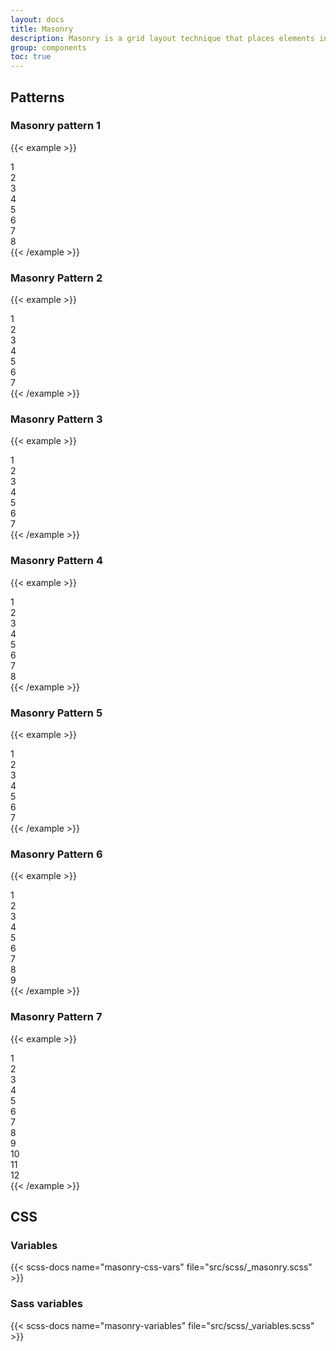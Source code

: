 ```yaml
---
layout: docs
title: Masonry
description: Masonry is a grid layout technique that places elements in an optimal position based on available vertical space, similar to a mason fitting stones in a wall.
group: components
toc: true
---
```


## Patterns

### Masonry pattern 1

{{< example >}}
<div class="masonry masonry-pattern-1">
  <div class="masonry-item">
    <div class="wrapper py-5 text-bg-primary">
      <div class="wrapper-content text-center">1</div>
    </div>
  </div>
  <div class="masonry-item">
    <div class="wrapper py-5 text-bg-primary">
      <div class="wrapper-content text-center">2</div>
    </div>
  </div>
  <div class="masonry-item">
    <div class="wrapper py-5 text-bg-primary">
      <div class="wrapper-content text-center">3</div>
    </div>
  </div>
  <div class="masonry-item">
    <div class="wrapper py-5 text-bg-primary">
      <div class="wrapper-content text-center">4</div>
    </div>
  </div>
  <div class="masonry-item">
    <div class="wrapper py-5 text-bg-primary">
      <div class="wrapper-content text-center">5</div>
    </div>
  </div>
  <div class="masonry-item">
    <div class="wrapper py-5 text-bg-primary">
      <div class="wrapper-content text-center">6</div>
    </div>
  </div>
  <div class="masonry-item">
    <div class="wrapper py-5 text-bg-primary">
      <div class="wrapper-content text-center">7</div>
    </div>
  </div>
  <div class="masonry-item">
    <div class="wrapper py-5 text-bg-primary">
      <div class="wrapper-content text-center">8</div>
    </div>
  </div>
</div>
{{< /example >}}

### Masonry Pattern 2

{{< example >}}
<div class="masonry masonry-pattern-2">
  <div class="masonry-item">
    <div class="wrapper py-5 text-bg-primary">
      <div class="wrapper-content text-center">1</div>
    </div>
  </div>
  <div class="masonry-item">
    <div class="wrapper py-5 text-bg-primary">
      <div class="wrapper-content text-center">2</div>
    </div>
  </div>
  <div class="masonry-item">
    <div class="wrapper py-5 text-bg-primary">
      <div class="wrapper-content text-center">3</div>
    </div>
  </div>
  <div class="masonry-item">
    <div class="wrapper py-5 text-bg-primary">
      <div class="wrapper-content text-center">4</div>
    </div>
  </div>
  <div class="masonry-item">
    <div class="wrapper py-5 text-bg-primary">
      <div class="wrapper-content text-center">5</div>
    </div>
  </div>
  <div class="masonry-item">
    <div class="wrapper py-5 text-bg-primary">
      <div class="wrapper-content text-center">6</div>
    </div>
  </div>
  <div class="masonry-item">
    <div class="wrapper py-5 text-bg-primary">
      <div class="wrapper-content text-center">7</div>
    </div>
  </div>
</div>
{{< /example >}}

### Masonry Pattern 3

{{< example >}}
<div class="masonry masonry-pattern-3">
  <div class="masonry-item">
    <div class="wrapper py-5 text-bg-primary">
      <div class="wrapper-content text-center">1</div>
    </div>
  </div>
  <div class="masonry-item">
    <div class="wrapper py-5 text-bg-primary">
      <div class="wrapper-content text-center">2</div>
    </div>
  </div>
  <div class="masonry-item">
    <div class="wrapper py-5 text-bg-primary">
      <div class="wrapper-content text-center">3</div>
    </div>
  </div>
  <div class="masonry-item">
    <div class="wrapper py-5 text-bg-primary">
      <div class="wrapper-content text-center">4</div>
    </div>
  </div>
  <div class="masonry-item">
    <div class="wrapper py-5 text-bg-primary">
      <div class="wrapper-content text-center">5</div>
    </div>
  </div>
  <div class="masonry-item">
    <div class="wrapper py-5 text-bg-primary">
      <div class="wrapper-content text-center">6</div>
    </div>
  </div>
  <div class="masonry-item">
    <div class="wrapper py-5 text-bg-primary">
      <div class="wrapper-content text-center">7</div>
    </div>
  </div>
</div>
{{< /example >}}

### Masonry Pattern 4

{{< example >}}
<div class="masonry masonry-pattern-4">
  <div class="masonry-item">
    <div class="wrapper py-5 text-bg-primary">
      <div class="wrapper-content text-center">1</div>
    </div>
  </div>
  <div class="masonry-item">
    <div class="wrapper py-10  text-bg-primary">
      <div class="wrapper-content text-center">2</div>
    </div>
  </div>
  <div class="masonry-item">
    <div class="wrapper py-5 text-bg-primary">
      <div class="wrapper-content text-center">3</div>
    </div>
  </div>
  <div class="masonry-item">
    <div class="wrapper py-5 text-bg-primary">
      <div class="wrapper-content text-center">4</div>
    </div>
  </div>
  <div class="masonry-item">
    <div class="wrapper py-5 text-bg-primary">
      <div class="wrapper-content text-center">5</div>
    </div>
  </div>
  <div class="masonry-item">
    <div class="wrapper py-5 text-bg-primary">
      <div class="wrapper-content text-center">6</div>
    </div>
  </div>
  <div class="masonry-item">
    <div class="wrapper py-5 text-bg-primary">
      <div class="wrapper-content text-center">7</div>
    </div>
  </div>
  <div class="masonry-item">
    <div class="wrapper py-5 text-bg-primary">
      <div class="wrapper-content text-center">8</div>
    </div>
  </div>
</div>
{{< /example >}}

### Masonry Pattern 5

{{< example >}}
<div class="masonry masonry-pattern-5">
  <div class="masonry-item">
    <div class="wrapper py-5 text-bg-primary">
      <div class="wrapper-content text-center">1</div>
    </div>
  </div>
  <div class="masonry-item">
    <div class="wrapper py-5 text-bg-primary">
      <div class="wrapper-content text-center">2</div>
    </div>
  </div>
  <div class="masonry-item">
    <div class="wrapper py-5 text-bg-primary">
      <div class="wrapper-content text-center">3</div>
    </div>
  </div>
  <div class="masonry-item">
    <div class="wrapper py-5 text-bg-primary">
      <div class="wrapper-content text-center">4</div>
    </div>
  </div>
  <div class="masonry-item">
    <div class="wrapper py-5 text-bg-primary">
      <div class="wrapper-content text-center">5</div>
    </div>
  </div>
  <div class="masonry-item">
    <div class="wrapper py-5 text-bg-primary">
      <div class="wrapper-content text-center">6</div>
    </div>
  </div>
  <div class="masonry-item">
    <div class="wrapper py-5 text-bg-primary">
      <div class="wrapper-content text-center">7</div>
    </div>
  </div>
</div>
{{< /example >}}

### Masonry Pattern 6

{{< example >}}
<div class="masonry masonry-pattern-6">
  <div class="masonry-item">
    <div class="wrapper py-5 text-bg-primary">
      <div class="wrapper-content text-center">1</div>
    </div>
  </div>
  <div class="masonry-item">
    <div class="wrapper py-5 text-bg-primary">
      <div class="wrapper-content text-center">2</div>
    </div>
  </div>
  <div class="masonry-item">
    <div class="wrapper py-5 text-bg-primary">
      <div class="wrapper-content text-center">3</div>
    </div>
  </div>
  <div class="masonry-item">
    <div class="wrapper py-5 text-bg-primary">
      <div class="wrapper-content text-center">4</div>
    </div>
  </div>
  <div class="masonry-item">
    <div class="wrapper py-5 text-bg-primary">
      <div class="wrapper-content text-center">5</div>
    </div>
  </div>
  <div class="masonry-item">
    <div class="wrapper py-5 text-bg-primary">
      <div class="wrapper-content text-center">6</div>
    </div>
  </div>
  <div class="masonry-item">
    <div class="wrapper py-5 text-bg-primary">
      <div class="wrapper-content text-center">7</div>
    </div>
  </div>
  <div class="masonry-item">
    <div class="wrapper py-5 text-bg-primary">
      <div class="wrapper-content text-center">8</div>
    </div>
  </div>
  <div class="masonry-item">
    <div class="wrapper py-5 text-bg-primary">
      <div class="wrapper-content text-center">9</div>
    </div>
  </div>
</div>
{{< /example >}}

### Masonry Pattern 7

{{< example >}}
<div class="masonry masonry-pattern-7">
  <div class="masonry-item">
    <div class="wrapper py-5 text-bg-primary">
      <div class="wrapper-content text-center">1</div>
    </div>
  </div>
  <div class="masonry-item">
    <div class="wrapper py-5 text-bg-primary">
      <div class="wrapper-content text-center">2</div>
    </div>
  </div>
  <div class="masonry-item">
    <div class="wrapper py-5 text-bg-primary">
      <div class="wrapper-content text-center">3</div>
    </div>
  </div>
  <div class="masonry-item">
    <div class="wrapper py-5 text-bg-primary">
      <div class="wrapper-content text-center">4</div>
    </div>
  </div>
  <div class="masonry-item">
    <div class="wrapper py-5 text-bg-primary">
      <div class="wrapper-content text-center">5</div>
    </div>
  </div>
  <div class="masonry-item">
    <div class="wrapper py-5 text-bg-primary">
      <div class="wrapper-content text-center">6</div>
    </div>
  </div>
  <div class="masonry-item">
    <div class="wrapper py-5 text-bg-primary">
      <div class="wrapper-content text-center">7</div>
    </div>
  </div>
  <div class="masonry-item">
    <div class="wrapper py-5 text-bg-primary">
      <div class="wrapper-content text-center">8</div>
    </div>
  </div>
  <div class="masonry-item">
    <div class="wrapper py-5 text-bg-primary">
      <div class="wrapper-content text-center">9</div>
    </div>
  </div>
  <div class="masonry-item">
    <div class="wrapper py-5 text-bg-primary">
      <div class="wrapper-content text-center">10</div>
    </div>
  </div>
  <div class="masonry-item">
    <div class="wrapper py-5 text-bg-primary">
      <div class="wrapper-content text-center">11</div>
    </div>
  </div>
  <div class="masonry-item">
    <div class="wrapper py-5 text-bg-primary">
      <div class="wrapper-content text-center">12</div>
    </div>
  </div>
</div>
{{< /example >}}

## CSS

### Variables

{{< scss-docs name="masonry-css-vars" file="src/scss/_masonry.scss" >}}

### Sass variables

{{< scss-docs name="masonry-variables" file="src/scss/_variables.scss" >}}
